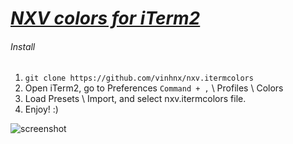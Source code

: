 # *[NXV colors for iTerm2](https://github.com/vinhnx/nxv.itermcolors)* #

###### *Install* ######

1. `git clone https://github.com/vinhnx/nxv.itermcolors`
2. Open iTerm2, go to Preferences `Command + ,` \ Profiles \ Colors
4. Load Presets \ Import, and select nxv.itermcolors file.
5. Enjoy! :)

![screenshot](https://raw.github.com/vinhnx/nxv.itermcolors/master/curl.png)
